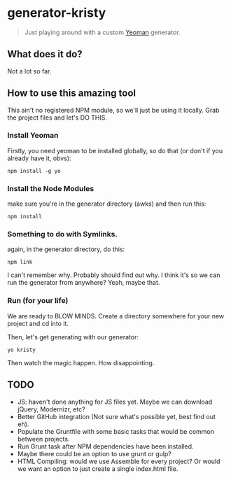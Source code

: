 # generator-kristy

> Just playing around with a custom [Yeoman](http://yeoman.io) generator.

## What does it do?

Not a lot so far.

## How to use this amazing tool

This ain't no registered NPM module, so we'll just be using it locally. Grab the project files and let's DO THIS.

### Install Yeoman
Firstly, you need yeoman to be installed globally, so do that (or don't if you already have it, obvs):

`npm install -g yo`

### Install the Node Modules

make sure you're in the generator directory (awks) and then run this:

`npm install`

### Something to do with Symlinks.

again, in the generator directory, do this:

`npm link`

I can't remember why. Probably should find out why. I think it's so we can run the generator from anywhere? Yeah, maybe that.

### Run (for your life)

We are ready to BLOW MINDS. Create a directory somewhere for your new project and cd into it.

Then, let's get generating with our generator:

`yo kristy`

Then watch the magic happen. How disappointing.

## TODO

- JS: haven't done anything for JS files yet. Maybe we can download jQuery, Modernizr, etc?
- Better GitHub integration (Not sure what's possible yet, best find out eh).
- Populate the Gruntfile with some basic tasks that would be common between projects.
- Run Grunt task after NPM dependencies have been installed.
- Maybe there could be an option to use grunt or gulp?
- HTML Compiling: would we use Assemble for every project? Or would we want an option to just create a single index.html file.